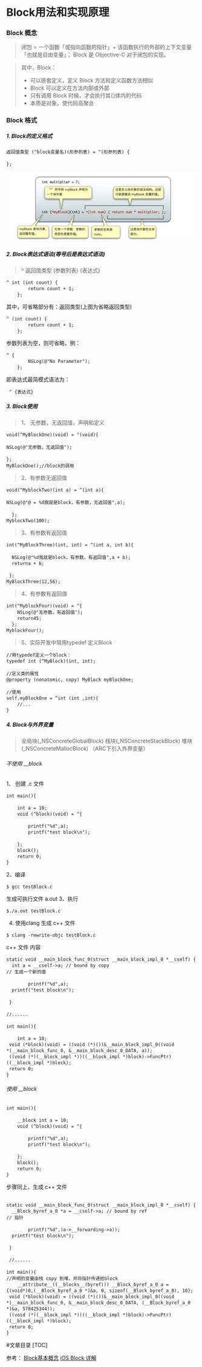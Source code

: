 # Block用法和实现原理

### Block 概念
> 闭包 = 一个函数「或指向函数的指针」+ 该函数执行的外部的上下文变量「也就是自由变量」；
> Block 是 Objective-C 对于闭包的实现。

> 其中，Block：
> 
> - 可以嵌套定义，定义 Block 方法和定义函数方法相似
> - Block 可以定义在方法内部或外部
> - 只有调用 Block 时候，才会执行其{}体内的代码
> - 本质是对象，使代码高聚合


### Block 格式

##### 1. Block的定义格式

```
返回值类型 (^block变量名)(形参列表) = ^(形参列表) {

};
```
![](media/15240154214361/15240178321653.jpg)


##### 2. Block表达式语法(等号后是表达式语法)

> ^ 返回值类型 (参数列表) {表达式}

```
^ int (int count) {
        return count + 1;
    };
```

其中，可省略部分有：返回类型(上图为省略返回类型)

```
^ (int count) {
        return count + 1;
    };
```
参数列表为空，则可省略，例：

```
^ {
        NSLog(@"No Parameter");
    };
```

即表达式最简模式语法为：

```
 ^ {表达式}
```

##### 3. Block使用

> 1、 无参数，无返回值，声明和定义

```
void(^MyBlockOne)(void) = ^(void){

NSLog(@"无参数，无返回值");  

};  
MyBlockOne();//block的调用
```

> 2、有参数无返回值

```
void(^MyblockTwo)(int a) = ^(int a){

NSLog(@"@ = %d我就是block，有参数，无返回值",a);

  };  
MyblockTwo(100);
```

> 3、有参数有返回值

```
int(^MyBlockThree)(int, int) = ^(int a, int b){    

  NSLog(@"%d我就是block，有参数，有返回值",a + b);
  returna + b; 

 };  
MyBlockThree(12,56);
```

> 4、有参数有返回值

```
int(^MyblockFour)(void) = ^{
    NSLog(@"无参数，有返回值");
    return45;
  };
MyblockFour();
```

> 5、实际开发中常用typedef 定义Block

```
//用typedef定义一个block：
typedef int (^MyBlock)(int, int);

//定义类的属性
@property (nonatomic, copy) MyBlock myBlockOne;

//使用
self.myBlockOne = ^int (int ,int){
    //...
}

```


##### 4. Block与外界变量


> 全局块(_NSConcreteGlobalBlock)
> 栈块(_NSConcreteStackBlock)
> 堆块(_NSConcreteMallocBlock) （ARC下引入外界变量）



###### 不使用 __block

1、 创建 .c 文件
```
int main(){
    
    int a = 10;
	void (^block)(void) = ^{

        printf("%d",a);
		printf("test block\n");

	};
	block();
	return 0;
}
```
2、编译

```
$ gcc testBlock.c
```
生成可执行文件 a.out
3、执行

```
$./a.out testBlock.c 
```

4. 使用clang 生成 c++ 文件  

```
$ clang -rewrite-objc testBlock.c
```



c++ 文件  内容

```
static void __main_block_func_0(struct __main_block_impl_0 *__cself) {
  int a = __cself->a; // bound by copy
// 生成一个新的值

        printf("%d",a);
  printf("test block\n");

 }

//......

int main(){

    int a = 10;
 void (*block)(void) = ((void (*)())&__main_block_impl_0((void *)__main_block_func_0, &__main_block_desc_0_DATA, a));
 ((void (*)(__block_impl *))((__block_impl *)block)->FuncPtr)((__block_impl *)block);
 return 0;
}
```


###### 使用 __block

```
int main(){
    
    __block int a = 10;
	void (^block)(void) = ^{

        printf("%d",a);
		printf("test block\n");

	};
	block();
	return 0;
}
```

步骤同上，生成 c++ 文件

```

static void __main_block_func_0(struct __main_block_impl_0 *__cself) {
  __Block_byref_a_0 *a = __cself->a; // bound by ref
// 指针

        printf("%d",(a->__forwarding->a));
  printf("test block\n");

 }
 
 //......

int main(){
//声明的变量由栈 copy 到堆，并将指针传递给block
    __attribute__((__blocks__(byref))) __Block_byref_a_0 a = {(void*)0,(__Block_byref_a_0 *)&a, 0, sizeof(__Block_byref_a_0), 10};
 void (*block)(void) = ((void (*)())&__main_block_impl_0((void *)__main_block_func_0, &__main_block_desc_0_DATA, (__Block_byref_a_0 *)&a, 570425344));
 ((void (*)(__block_impl *))((__block_impl *)block)->FuncPtr)((__block_impl *)block);
 return 0;
}
```



#文章目录
[TOC]


参考：
[Block基本概念](https://zhongjcbill.gitbooks.io/ios/oc/Block%E5%9F%BA%E6%9C%AC%E6%A6%82%E5%BF%B5.html)
[iOS Block 详解](https://juejin.im/entry/588075132f301e00697f18e0)


